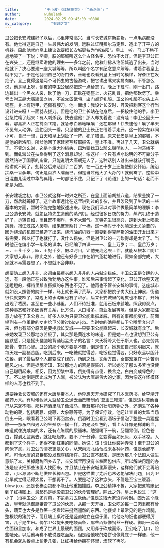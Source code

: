 ```yaml
---
title:            "王小波-《红拂夜奔》-「“新洛阳”」"
author:           wuhulamb
date:             2024-02-25 09:45:00 +0800
my_category:         "有趣之文"
---
```


卫公把长安城建好了以后，心里非常高兴，当时长安城崭新崭新，一点毛病都没有。他觉得这是自己一生最伟大的发明，远胜过证明费尔马定理、造出了开平方的机器，因此他就向皇上建议说要把长安城更名为“新洛阳”。皇上一听，马上不尴不尬地笑了一下说：李卿，朕的都城叫这么个古怪名字，恐怕不大好。但是李卫公正在兴头上，还是继续讲他的理由——多年之前，他和红拂从洛阳城逃了出来，当时他就下了决心要建一座大城等等，所以叫这个名字有纪念意义等等，讲着讲着皇上就不见了。于是他就回自己的衙门去，丝毫也没看到皇上当时的模样，好像正在发疟子。皇上觉得这是两个可怜虫的古怪游戏，把它讲出嘴来实属肉麻。不管怎么说，他是皇上呀，倒霉的李卫公居然把这一点给忘了。晚上下班时，刚一出门，路边跳出一个黑衣人来，砍了他一刀，正砍在钢盔上，火花乱冒，把他都砍愣了。幸亏当时正是大唐建国之初，不论文臣武将，出门都穿礼服。卫公的礼服不仅头上有钢盔，身上有铠甲，还佩有腰刀。他一面想：我设计长安时，可没把刺客这个行当设计进来呀！一面就去拔刀。但是他的卫士长站在他身后，一把按住他的手。李卫公急忙嚷了起来：有人刺杀我，快去逮他！那人却笑着说：没有哇！李卫公回头一看，那黑衣人正在前面飞跑，就急赤白脸地嚷嚷：还在那里！快去逮他！嚷了半天不见有人动弹。连忙回头一看，只见他的卫士长正在甩着手走开。这一惊实在非同小可，自己一想，白天和皇上胡扯了一阵，犯了错误。原来长安是皇上的都城，不是他的新洛阳。所以他回了家赶紧写辞职报告，皇上不准。再过了几天，卫公就病了。不管怎么说，这是个重大的损失，因为要找卫公那么聪明的人，一时还找不到。而虬髯公在扶桑得到了这个消息却说：像这样一个只有点小聪明的不可靠分子居然钻进了国家的庙堂，只能说明大唐朝无人了。这种话别人讲出来就该打嘴巴，他讲就不同了。虬髯公后来活到了二百岁，在一百五十岁上还能使御女怀胎，统治扶桑一百余年，何止是百岁人瑞而已。但是当过他太子太孙的人就倒霉了。这些中日混血儿读过中华的典籍，一句都记不住，只记下了《论语》上的一句话：老而不死是为贼。

长安建城之初，李卫公就这样一时兴之所至，在皇上面前胡扯八道，结果是挨了一刀，然后就蔫掉了。这个故事远比在这里讲到过的复杂，并且涉及到了生活的一些基本的方面，暂时不能完整地叙述出来。现在我们可以对事件做最简单的理解：李卫公造长安城，就如瓦特先生造他的蒸汽机。经过很多日夜的努力，蒸汽机终于造好了，运转自如，而且既不爆炸，也不大漏气。瓦特先生很高兴，跑到大街上唱歌跳舞，抱住过路人亲吻，结果被警察打了一棒。这一棒对于不列颠是无关紧要的，因为烧煤的机器已经造了出来，烧汽油的机器一直要到得克萨斯的油田开发出来才有需要，所以打了也就打了，没什么损失。但是对卫公的一刀砍得却是太早了。当时他正在编小学一年级的课本，已经编了四课——一、皇上万岁；二、皇后万岁；三、王爷千岁；四、王妃千岁。假以时日，让他完成这项工作，就能从根本上防止大家想入非非。除此之外，他还有好多工作在朝气蓬勃地进行。假如全部完成，大家就不再需要想了。不想就不会非非。

想要防止想入非非，必须由最擅长想入非非的人来制定措施。李卫公正是合适的人选，有一段他正在兴致勃勃地办这件事，谁知后来事情起了变化，卫公开始整天迷迷瞪瞪的，裤裆里那直撅撅的东西也不见了。他再也不管长安城的事情。这座城市就如没人照管的院子一样，马上就长满了荒草。大家都把院子向大街上伸展，街道很快就变窄了，路边上的水沟里也有了积水。后来长安城里的地皮也不够了，开始出现了楼房。甚至在一些小巷里，人们不待批准，就用石板来铺地。照我的观点，这种事态和好多因素有关系，比方说，人口增多、商业发展等等。但是大家都把注意力放在了卫公身上。好多人以为只要卫公能重振雄威，所有的事都能变好。前面提到有一位勇敢的女史给卫公做过blow job。当时她的确是想从卫公嘴里套出话来，但也有部分原因是要挽救长安城——只要卫公能直起来，长安城就有救了。后来她发现卫公那地方苦极了，其实那是黄连水的味道，但是她一点也没想到卫公有幽默感，只是摇头晃脑地背诵起孟夫子的名言：夫天将降大任于斯人也，必先劳其筋骨，苦其心智。卫公的那个地方要是不苦，倒是怪了。她想使自己聪明起来，就每天吃一副猪苦胆。吃到后来，一吃糖就觉得苦，吃饭也觉得苦，只好永远以胆汁佐餐。到了最后整个人都变成了绿的，所到之处，丈余方圆，全部笼罩在一片苦雨腥风之内。但是据我所知，卫公那地方的苦是假装的，所以她吃了那么多苦也没使自己聪明起来，相反，因为胆酸中毒，倒变得有点傻，换言之，白白变成绿色的了。不过她倒是因此成为了人瑞，被公认为大唐最伟大的史家，因为像这样怪模怪样的人再也找不到了。

想要挽救长安城的还有大唐皇帝本人，他异想天开地研究了几本医药书，给李靖开起药方来。有时候他派太监给卫公送去自己研制的“至宝三鞭酒”，但是这种酒他自己从来就不喝。那种药酒里除了像海马、鹿茸那样的壮阳药物之外，还泡进了各种动物的鞭，包括鹿鞭、虎鞭、大象鞭等等。为了保证疗效，他还让宣旨的太监当场倒出一碗，眼看着卫公喝下再回宫去。倒酒时卫公看到酒坛子里泡了整整一具猩猩鞭——那东西和男人的生殖器一模一样，酒是淡红色的，看上去好像是稀薄的血，味道就像洗咸肉的水，还有点陈腐的尿骚味。勉强喝下一碗，肠翻胃倒，脸色苍白，撑到太监离去，就狂呕起来。要不了十分钟，就变得面如死灰，双手冰凉。人都到了这个样子，还得不到红拂的同情。她说：该！谁让你装神弄鬼！至于卫公的同僚下属，对卫公的情况更是关心，从天南海北给他找来各种补药，但是他都不吃。可怜大唐的君臣都没发现症结所在。卫公直不起来，是因为那几个法国人做生意赔了本，关掉磨坊回乡去了，长安城里再没有长棒面包供应。所以解决问题的办法是应该把那些法国人找回来，并且禁止在长安城里蒸馒头，这样他们就不会再赔本，可以源源不断地供应长棒面包。但是这样做了之后也未必能解决问题，因为卫公早就觉得活得太累，不想再干了。人要是动了这种念头，不管是至宝三鞭酒、blow job，还是长棒面包都不能让他重振雄威。李卫公精神不振，大家把这笔账记到了红拂账上，最起码是她没把卫公的伙食管理好。除此之外，皇上也说过：“这小子（指李卫公）还有用，不该拿刀去砍他。”但是这话大家没有听到。因为这个缘故，皇帝就派御厨接管了卫公的伙房，从那一天开始，卫公吃的每一口肉里都有骨头，蔬菜也大多是竹笋一类看起来挺然翘然的东西。他餐桌上最常见的是炸鸡腿，整根烧的猪肘子，而且端上桌时还是竖直地立在盘子里。给他吃的饭也都硬得厉害，几乎是生米。偶尔卫公提出要吃顿面条，那些面条像钢丝一样硬。御厨一滴滴往面粉里加水，和成了世界上最硬的面团，又用斧子砍成面条，卫公吃了几口，险些噎死。以后他再也不敢说要吃面条。但是给他吃的烙饼也像鞋底子一样硬，他一有机会就从餐桌上偷走几张，让红拂给他揣在怀里，焐软了再吃。
